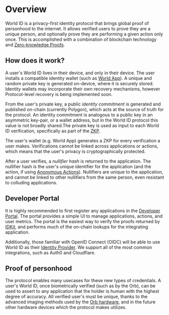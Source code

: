 # Overview

World ID is a privacy-first identity protocol that brings global proof of personhood to the internet. It allows verified users to prove they are a unique person, and optionally prove they are performing a given action only once. This is accomplished with a combination of blockchain technology and [Zero-knowledge Proofs](/advanced/zero-knowledge-proofs).

## How does it work?

A user's World ID lives in their device, and only in their device. The user installs a compatible identity wallet (such as [World App](https://worldcoin.org/download)). A unique and random private key is generated on-device, where it is securely stored. Identity wallets may incorporate their own recovery mechanisms, however Protocol-level recovery is being implemented soon.

From the user's private key, a public _identity commitment_ is generated and published on-chain (currently Polygon), which acts at the source of truth for the protocol. An identity commitment is analogous to a public key in an asymmetric key-pair, or a wallet address, but in the World ID protocol this value is not broadly shared.The private key is used as input to each World ID verification, specifically as part of the [ZKP](/advanced/zero-knowledge-proofs).

The user's wallet (e.g. World App) generates a ZKP for every verification a user makes. Verifications cannot be linked across applications or actions, which means that the user's privacy is cryptographically protected.

<!-- ![TODO] Diagram -->

After a user verifies, a _nullifier hash_ is returned to the application. The nullifier hash is the user's unique identifier for the application (and the action, if using [Anonymous Actions](/id/anonymous-actions)). Nullifiers are unique to the application, and cannot be linked to other nullifiers from the same person, even resistant to colluding applications.

## Developer Portal

It is highly recommended to first register any applications in the [Developer Portal](https://developer.worldcoin.org). The portal provides a simple UI to manage applications, actions, and user metrics. The portal is the easiest way to verify the proofs returned by [IDKit](/idkit), and performs much of the on-chain lookups for the integrating application.

Additionally, those familiar with OpenID Connect (OIDC) will be able to use World ID as their [Identity Provider](/id/sign-in). We support all of the most common integrations, such as Auth0 and Cloudflare.

## Proof of personhood

The protocol enables many usecases for these new types of credentials. A user's World ID, once biometrically verified (such as by the Orb), can be used to assert to any application that the holder is human with the highest degree of accuracy. All verified user's must be unique, thanks to the advanced imaging methods used by the [Orb hardware](https://github.com/worldcoin/orb-hardware), and in the future other hardware devices which the protocol makes utilizes.
